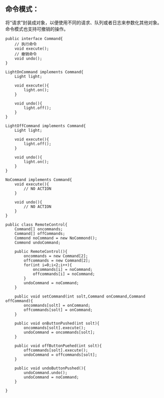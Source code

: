 ## 命令模式：
将“请求”封装成对象，以便使用不同的请求、队列或者日志来参数化其他对象。
命令模式也支持可撤销的操作。


	public interface Command{
		// 执行命令
		void execute();
		// 撤销命令
		void undo();
	}

	LightOnCommand implements Command{
		Light light;

		void execute(){
			light.on();
		}

		void undo(){
			light.off();
		}
	}

	LightOffCommand implements Command{
		Light light;

		void execute(){
			light.off();
		}

		void undo(){
			light.on();
		}
	}

	NoCommand implements Command{
		void execute(){
			// NO ACTION
		}

		void undo(){
			// NO ACTION
		}
	}

	public class RemoteControl{
		Command[] oncommands;
		Command[] offCommands;
		Commond noCommand = new NoCommond();
		Commond undoCommand;

		public RemoteControl(){
			oncommands = new Command[2];
			offcommands = new Command[2];
			for(int i=0;i<2;i++){
				oncommands[i] = noCommand;
				offcommands[i] = noCommand;
			}
			undoCommand = noCommand;
		}

		public void setCommand(int solt,Command onCommand,Command offCommand){
			oncommands[solt] = onCommand;
			offcommands[solt] = onCommand;
		}

		public void onButtonPushed(int solt){
			oncommands[solt].execute();
			undoCommand = oncommands[solt];
		}

		public void offButtonPuehed(int solt){
			offcommands[solt].execute();
			undoCommand = offcommands[solt];	
		}

		public void undoButtonPushed(){
			undoCommand.undo();
			undoCommand = noCommand;
		}

	}
